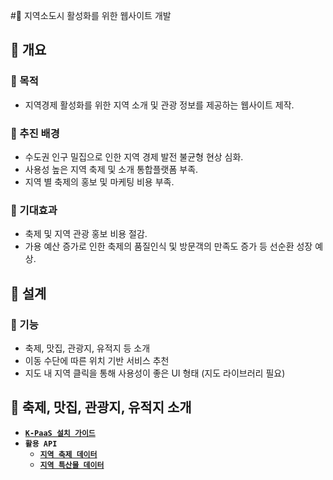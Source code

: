 #📍 지역소도시 활성화를 위한 웹사이트 개발
## 📌 개요
### 📌 목적
- 지역경제 활성화를 위한 지역 소개 및 관광 정보를 제공하는 웹사이트 제작.
### 📌 추진 배경
- 수도권 인구 밀집으로 인한 지역 경제 발전 불균형 현상 심화.
- 사용성 높은 지역 축제 및 소개 통합플랫폼 부족.
- 지역 별 축제의 홍보 및 마케팅 비용 부족.

### 📌 기대효과
- 축제 및 지역 관광 홍보 비용 절감.
- 가용 예산 증가로 인한 축제의 품질인식 및 방문객의 만족도 증가 등 선순환 성장 예상.


## 📌 설계
### 📌 기능
- 축제, 맛집, 관광지, 유적지 등 소개
- 이동 수단에 따른 위치 기반 서비스 추천
- 지도 내 지역 클릭을 통해 사용성이 좋은 UI 형태 (지도 라이브러리 필요)

## 📌 축제, 맛집, 관광지, 유적지 소개
- [**`K-PaaS 설치 가이드`**](https://k-paas.or.kr/intro/guideInstall)
- **`활용 API`**
    - [**`지역 축제 데이터`**](https://www.data.go.kr/data/15013104/standard.do?recommendDataYn=Y#layer_data_infomation)
    - [**`지역 특산물 데이터`**](https://www.nongsaro.go.kr/portal/ps/psn/psnj/openApiLst.ps?menuId=PS65428&pageIndex=1&pageSize=&sLclasCode=&sText=%EC%A7%80%EC%97%AD%ED%8A%B9%EC%82%B0%EB%AC%BC)

